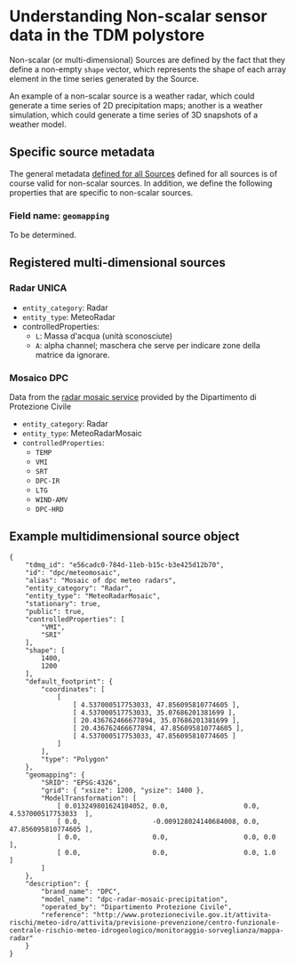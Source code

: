 
# Understanding Non-scalar sensor data in the TDM polystore

Non-scalar (or multi-dimensional) Sources are defined by the fact that they
define a non-empty `shape` vector, which represents the shape of each array
element in the time series generated by the Source.

An example of a non-scalar source is a weather radar, which could generate a time
series of 2D precipitation maps; another is a weather simulation, which could
generate a time series of 3D snapshots of a weather model.
 

## Specific source metadata

The general metadata [defined for all
Sources](metadata.md#general-source-schema) defined for all sources is
of course valid for non-scalar sources.  In addition, we define the following
properties that are specific to non-scalar sources.

### Field name: `geomapping`

To be determined.


## Registered multi-dimensional sources


### Radar UNICA

* `entity_category`: Radar
* `entity_type`: MeteoRadar
* controlledProperties:
  - `L`: Massa d'acqua (unità sconosciute)
  - `A`: alpha channel; maschera che serve per indicare zone della matrice da ignorare.


### Mosaico DPC

Data from the [radar mosaic service] provided by the Dipartimento di Protezione
Civile

* `entity_category`: Radar
* `entity_type`: MeteoRadarMosaic
* `controlledProperties`:
  - `TEMP`
  - `VMI`
  - `SRT`
  - `DPC-IR`
  - `LTG`
  - `WIND-AMV`
  - `DPC-HRD`

[radar mosaic service]: http://www.protezionecivile.gov.it/attivita-rischi/meteo-idro/attivita/previsione-prevenzione/centro-funzionale-centrale-rischio-meteo-idrogeologico/monitoraggio-sorveglianza/mappa-radar

## Example multidimensional source object

```
{
    "tdmq_id": "e56cadc0-784d-11eb-b15c-b3e425d12b70",
    "id": "dpc/meteomosaic",
    "alias": "Mosaic of dpc meteo radars",
    "entity_category": "Radar",
    "entity_type": "MeteoRadarMosaic",
    "stationary": true,
    "public": true,
    "controlledProperties": [
        "VMI",
        "SRI"
    ],
    "shape": [
        1400,
        1200
    ],
    "default_footprint": {
        "coordinates": [
            [
                [ 4.537000517753033, 47.856095810774605 ],
                [ 4.537000517753033, 35.07686201381699 ],
                [ 20.436762466677894, 35.07686201381699 ],
                [ 20.436762466677894, 47.856095810774605 ],
                [ 4.537000517753033, 47.856095810774605 ]
            ]
        ],
        "type": "Polygon"
    },
    "geomapping": {
        "SRID": "EPSG:4326",
        "grid": { "xsize": 1200, "ysize": 1400 },
        "ModelTransformation": [
            [ 0.013249801624104052, 0.0,                   0.0, 4.537000517753033  ],
            [ 0.0,                  -0.009128024140684008, 0.0, 47.856095810774605 ],
            [ 0.0,                  0.0,                   0.0, 0.0                ],
            [ 0.0,                  0.0,                   0.0, 1.0                ]
        ]
    },
    "description": {
        "brand_name": "DPC",
        "model_name": "dpc-radar-mosaic-precipitation",
        "operated_by": "Dipartimento Protezione Civile",
        "reference": "http://www.protezionecivile.gov.it/attivita-rischi/meteo-idro/attivita/previsione-prevenzione/centro-funzionale-centrale-rischio-meteo-idrogeologico/monitoraggio-sorveglianza/mappa-radar"
    }
}
```
